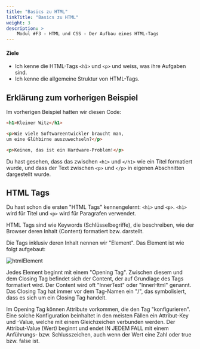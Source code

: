 ```yaml
---
title: "Basics zu HTML"
linkTitle: "Basics zu HTML"
weight: 3
description: >
    Modul #F3 - HTML und CSS - Der Aufbau eines HTML-Tags
---
```


#### Ziele
* Ich kenne die HTML-Tags `<h1>` und `<p>` und weiss, was ihre Aufgaben sind.
* Ich kenne die allgemeine Struktur von HTML-Tags.

## Erklärung zum vorherigen Beispiel
Im vorherigen Beispiel hatten wir diesen Code:

```html
<h1>Kleiner Witz</h1>

<p>Wie viele Softwareentwickler braucht man, 
um eine Glühbirne auszuwechseln?</p>

<p>Keinen, das ist ein Hardware-Problem!</p>
```

Du hast gesehen, dass das zwischen `<h1>` und `</h1>` wie ein Titel formatiert wurde, und dass der Text zwischen `<p>` und `</p>` in eigenen Abschnitten dargestellt wurde.

## HTML Tags

Du hast schon die ersten "HTML Tags" kennengelernt: `<h1>` und `<p>`. `<h1>` wird für Titel und `<p>` wird für Paragrafen verwendet.

HTML Tags sind wie Keywords (Schlüsselbegriffe), die beschreiben, wie der Browser deren Inhalt (Content) formatiert bzw. darstellt.

Die Tags inklusiv deren Inhalt nennen wir "Element". Das Element ist wie folgt aufgebaut:

![htmlElement](../html-tag.svg "(Bild, das den Aufbau eines HTML-Elements zeigt.)")

Jedes Element beginnt mit einem "Opening Tag". Zwischen diesem und dem Closing Tag befindet sich der Content, der auf Grundlage des Tags formatiert wird. Der Content wird oft "InnerText" oder "InnerHtml" genannt. Das Closing Tag hat immer vor dem Tag-Namen ein "/", das symbolisiert, dass es sich um ein Closing Tag handelt.

Im Opening Tag können Attribute vorkommen, die den Tag "konfigurieren". Eine solche Konfiguration beinhaltet in den meisten Fällen ein Attribut-Key und -Value, welche mit einem Gleichzeichen verbunden werden. Der Attribut-Value (Wert) beginnt und endet IN JEDEM FALL mit einem Anführungs- bzw. Schlusszeichen, auch wenn der Wert eine Zahl oder true bzw. false ist.
